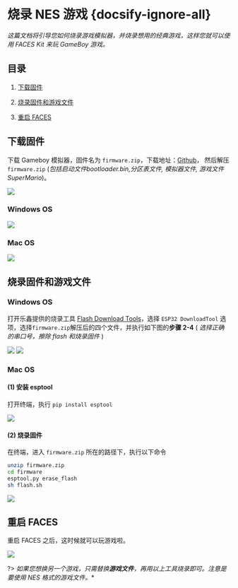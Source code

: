 # 烧录 NES 游戏 {docsify-ignore-all}

*这篇文档将引导您如何烧录游戏模拟器，并烧录想用的经典游戏，这样您就可以使用 FACES Kit 来玩 GameBoy 游戏。*

## 目录

1. [下载固件](#下载固件)

2. [烧录固件和游戏文件](#烧录固件和游戏文件)

3. [重启 FACES](#重启-FACES)

## 下载固件

下载 Gameboy 模拟器，固件名为 `firmware.zip`，下载地址：[Github](https://github.com/m5stack/M5Stack-nesemu)， 然后解压 `firmware.zip` (*包括启动文件bootloader.bin,分区表文件, 模拟器文件, 游戏文件SuperMario*)。

<img src="assets/img/getting_started_pics/faces/faces_quick_start_05.webp">

### Windows OS

<img src="assets/img/getting_started_pics/faces/unpack_firmware.webp">

### Mac OS

<img src="assets/img/getting_started_pics/faces/faces_quick_start_06.webp">


## 烧录固件和游戏文件

### Windows OS

打开乐鑫提供的烧录工具 [Flash Download Tools](https://www.espressif.com/sites/default/files/tools/flash_download_tools_v3.6.4.rar)，选择 `ESP32 DownloadTool` 选项，选择`firmware.zip`解压后的四个文件，并执行如下图的**步骤 2-4** ( *选择正确的串口号，擦除 flash 和烧录固件* )

<img src="assets/img/getting_started_pics/faces/chose_files.webp">


<img src="assets/img/getting_started_pics/faces/download_it.webp">

### Mac OS

#### (1) 安装 esptool

打开终端，执行 `pip install esptool`

<img src="assets/img/getting_started_pics/faces/faces_quick_start_08.webp">

#### (2) 烧录固件

在终端，进入 `firmware.zip` 所在的路径下，执行以下命令

```sh
unzip firmware.zip
cd firmware
esptool.py erase_flash
sh flash.sh
```

<img src="assets/img/getting_started_pics/faces/faces_quick_start_07.webp">

## 重启 FACES

重启 FACES 之后，这时候就可以玩游戏啦。

<img src="assets/img/product_pics/core/faces_kit/gameboy_01.webp">


?> *如果您想换另一个游戏，只需替换**游戏文件**，再用以上工具烧录即可。注意是要使用 NES 格式的游戏文件。**
